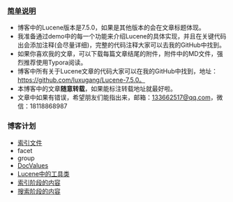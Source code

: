 ### [简单说明](https://www.amazingkoala.com.cn/)

- 博客中的Lucene版本是7.5.0，如果是其他版本的会在文章标题体现。
- 我准备通过demo中的每一个功能来介绍Lucene的具体实现，并且在关键代码出会添加注释(会尽量详细)，完整的代码注释大家可以去我的GitHub中找到。
- 如果你喜欢我的文章，可以下载每篇文章结尾的附件，附件中的MD文件，强烈推荐使用Typora阅读。
- 博客中所有关于Lucene文章的代码大家可以在我的GitHub中找到，地址：https://github.com/luxugang/Lucene-7.5.0。
- 本博客中的文章**随意转载**，如果能标注转载地址就最好啦。
- 文章中如果有错误，希望朋友们能指出来，邮箱：133662517@qq.com，微信：18118868987
### 博客计划
- [索引文件](https://www.amazingkoala.com.cn/Lucene/suoyinwenjian/)
- facet
- group
- [DocValues](http://www.amazingkoala.com.cn/Lucene/DocValues/)
- [Lucene中的工具类](http://www.amazingkoala.com.cn/Lucene/gongjulei/)
- [索引阶段的内容](http://www.amazingkoala.com.cn/Lucene/Index/)
- [搜索阶段的内容](http://www.amazingkoala.com.cn/Lucene/Search/)

